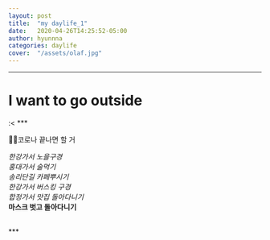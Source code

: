 ```yaml
---
layout: post
title:  "my daylife_1"
date:   2020-04-26T14:25:52-05:00
author: hyunnna
categories: daylife
cover:  "/assets/olaf.jpg"
---
```


***
<h1>I want to go outside </h1>
:<
***

🐱‍🐉코로나 끝나면 할 거
<br/>

 *한강가서 노을구경*     
 *홍대가서 술먹기*    
 *송리단길 카페뿌시기*     
 *한강가서 버스킹 구경*     
 *합정가서 맛집 돌아다니기*     
 **마스크 벗고 돌아다니기**     

<br/>
***